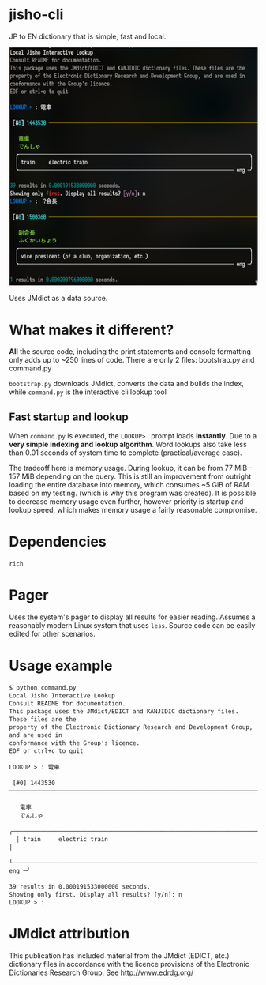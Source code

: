 # jisho-cli
JP to EN dictionary that is simple, fast and local.

![alt text](https://github.com/amyeo/jisho-cli/blob/master/screenshot.png?raw=true)

Uses JMdict as a data source.

# What makes it different?
**All** the source code, including the print statements and console formatting only adds up to ~250 lines of code. There are only 2 files: bootstrap.py and command.py

`bootstrap.py` downloads JMdict, converts the data and builds the index, while `command.py` is the interactive cli lookup tool

## Fast startup and lookup
When `command.py` is executed, the `LOOKUP> ` prompt loads **instantly**. Due to a **very simple indexing and lookup algorithm**. Word lookups also take less than 0.01 seconds of system time to complete (practical/average case).

The tradeoff here is memory usage. During lookup, it can be from 77 MiB - 157 MiB depending on the query. This is still an improvement from outright loading the entire database into memory, which consumes ~5 GiB of RAM based on my testing. (which is why this program was created). It is possible to decrease memory usage even further, however priority is startup and lookup speed, which makes memory usage a fairly reasonable compromise.

# Dependencies
```
rich
```

# Pager
Uses the system's pager to display all results for easier reading. Assumes a reasonably modern Linux system that uses `less`. Source code can be easily edited for other scenarios.

# Usage example
```
$ python command.py
Local Jisho Interactive Lookup
Consult README for documentation.
This package uses the JMdict/EDICT and KANJIDIC dictionary files. These files are the
property of the Electronic Dictionary Research and Development Group, and are used in
conformance with the Group's licence.
EOF or ctrl+c to quit

LOOKUP > : 電車

 [#0] 1443530 ────────────────────────────────────────────────────────────────────────────

   電車
   でんしゃ
  ╭────────────────────────────────────────────────────────────────────────────────────╮
  │ train     electric train                                                           │
  ╰────────────────────────────────────────────────────────────────────────────── eng ─╯

39 results in 0.000191533000000 seconds.
Showing only first. Display all results? [y/n]: n
LOOKUP > :
```

# JMdict attribution
This publication has included material from the JMdict (EDICT, etc.) dictionary files in accordance with the licence provisions of the Electronic Dictionaries Research Group. See http://www.edrdg.org/ 
